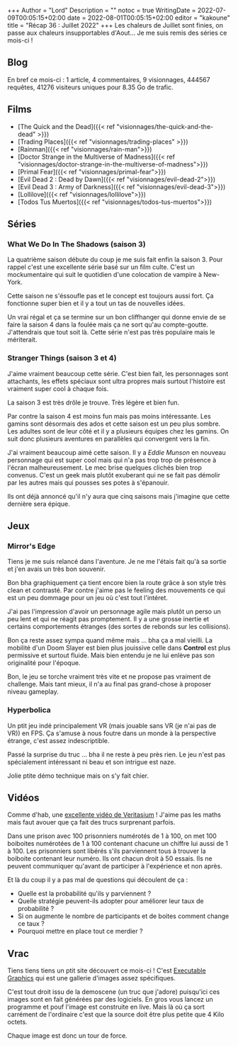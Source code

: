 +++
Author = "Lord"
Description = ""
notoc = true
WritingDate = 2022-07-09T00:05:15+02:00
date = 2022-08-01T00:05:15+02:00
editor = "kakoune"
title = "Récap 36 : Juillet 2022"
+++
Les chaleurs de Juillet sont finies, on passe aux chaleurs insupportables d'Aout…
Je me suis remis des séries ce mois-ci !

## Blog

En bref ce mois-ci : 1 article, 4 commentaires, 9 visionnages, 444567 requêtes, 41276 visiteurs uniques pour 8.35 Go de trafic.

## Films
  - [The Quick and the Dead]({{< ref "visionnages/the-quick-and-the-dead" >}})
  - [Trading Places]({{< ref "visionnages/trading-places" >}})
  - [Rainman]({{< ref "visionnages/rain-man">}})
  - [Doctor Strange in the Multiverse of Madness]({{< ref "visionnages/doctor-strange-in-the-multiverse-of-madness">}})
  - [Primal Fear]({{< ref "visionnages/primal-fear">}})
  - [Evil Dead 2 : Dead by Dawn]({{< ref "visionnages/evil-dead-2">}})
  - [Evil Dead 3 : Army of Darkness]({{< ref "visionnages/evil-dead-3">}})
  - [Lollilove]({{< ref "visionnages/lollilove">}})
  - [Todos Tus Muertos]({{< ref "visionnages/todos-tus-muertos">}})

## Séries

### What We Do In The Shadows (saison 3)
La quatrième saison débute du coup je me suis fait enfin la saison 3.
Pour rappel c'est une excellente série basé sur un film culte.
C'est un mockumentaire qui suit le quotidien d'une colocation de vampire à New-York.

Cette saison ne s'éssoufle pas et le concept est toujours aussi fort.
Ça fonctionne super bien et il y a tout un tas de nouvelles idées.

Un vrai régal et ça se termine sur un bon cliffhanger qui donne envie de se faire la saison 4 dans la foulée mais ça ne sort qu'au compte-goutte.
J'attendrais que tout soit là.
Cette série n'est pas très populaire mais le mériterait.

### Stranger Things (saison 3 et 4)
J'aime vraiment beaucoup cette série.
C'est bien fait, les personnages sont attachants, les effets spéciaux sont ultra propres mais surtout l'histoire est vraiment super cool à chaque fois.

La saison 3 est très drôle je trouve.
Très légère et bien fun.

Par contre la saison 4 est moins fun mais pas moins intéressante.
Les gamins sont désormais des ados et cette saison est un peu plus sombre.
Les adultes sont de leur côté et il y a plusieurs équipes chez les gamins.
On suit donc plusieurs aventures en parallèles qui convergent vers la fin.

J'ai vraiment beaucoup aimé cette saison.
Il y a *Eddie Munson* en nouveau personnage qui est super cool mais qui n'a pas trop trop de présence à l'écran malheureusement.
Le mec brise quelques clichés bien trop convenus.
C'est un geek mais plutôt exuberant qui ne se fait pas démolir par les autres mais qui pousses ses potes à s'épanouir.

Ils ont déjà annoncé qu'il n'y aura que cinq saisons mais j'imagine que cette dernière sera épique.

## Jeux
### Mirror's Edge
Tiens je me suis relancé dans l'aventure.
Je ne me l'étais fait qu'à sa sortie et j'en avais un très bon souvenir.

Bon bha graphiquement ça tient encore bien la route grâce à son style très clean et contrasté.
Par contre j'aime pas le feeling des mouvements ce qui est un peu dommage pour un jeu où c'est tout l'intéret.

J'ai pas l'impression d'avoir un personnage agile mais plutôt un perso un peu lent et qui ne réagit pas promptement.
Il y a une grosse inertie et certains comportements étranges (des sortes de rebonds sur les collisions).

Bon ça reste assez sympa quand même mais … bha ça a mal vieilli.
La mobilité d'un Doom Slayer est bien plus jouissive celle dans **Control** est plus permissive et surtout fluide.
Mais bien entendu je ne lui enlève pas son originalité pour l'époque.

Bon, le jeu se torche vraiment très vite et ne propose pas vraiment de challenge.
Mais tant mieux, il n'a au final pas grand-chose à proposer niveau gameplay.

### Hyperbolica
Un ptit jeu indé principalement VR (mais jouable sans VR (je n'ai pas de VR)) en FPS.
Ça s'amuse à nous foutre dans un monde à la perspective étrange, c'est assez indescriptible.

Passé la surprise du truc … bha il ne reste à peu près rien.
Le jeu n'est pas spécialement intéressant ni beau et son intrigue est naze.

Jolie ptite démo technique mais on s'y fait chier.

## Vidéos
Comme d'hab, une [excellente vidéo de Veritasium](https://www.youtube.com/watch?v=iSNsgj1OCLA) !
J'aime pas les maths mais faut avouer que ça fait des trucs surprenant parfois.

Dans une prison avec 100 prisonniers numérotés de 1 à 100, on met 100 boiboites numérotées de 1 à 100 contenant chacune un chiffre lui aussi de 1 à 100.
Les prisonniers sont libérés s'ils parviennent tous à trouver la boiboite contenant leur numéro.
Ils ont chacun droit à 50 essais.
Ils ne peuvent communiquer qu'avant de participer à l'expérience et non après.

Et là du coup il y a pas mal de questions qui découlent de ça :
  - Quelle est la probabilité qu'ils y parviennent ?
  - Quelle stratégie peuvent-ils adopter pour améliorer leur taux de probabilité ?
  - Si on augmente le nombre de participants et de boites comment change ce taux ?
  - Pourquoi mettre en place tout ce merdier ?


## Vrac
Tiens tiens tiens un ptit site découvert ce mois-ci !
C'est [Executable Graphics](https://executable.graphics/) qui est une gallerie d'images assez spécifiques.

C'est tout droit issu de la demoscene (un truc que j'adore) puisqu'ici ces images sont en fait générées par des logiciels.
En gros vous lancez un programme et pouf l'image est construite en live.
Mais là où ça sort carrément de l'ordinaire c'est que la source doit être plus petite que 4 Kilo octets.

Chaque image est donc un tour de force.
